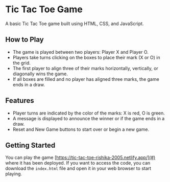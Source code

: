 # Tic Tac Toe Game

A basic Tic Tac Toe game built using HTML, CSS, and JavaScript.

## How to Play
- The game is played between two players: Player X and Player O.
- Players take turns clicking on the boxes to place their mark (X or O) in the grid.
- The first player to align three of their marks horizontally, vertically, or diagonally wins the game.
- If all boxes are filled and no player has aligned three marks, the game ends in a draw.

## Features
- Player turns are indicated by the color of the marks: X is red, O is green.
- A message is displayed to announce the winner or if the game ends in a draw.
- Reset and New Game buttons to start over or begin a new game.

## Getting Started
You can play the game [https://tic-tac-toe-rishika-2005.netlify.app/](#) where it has been deployed. If you want to access the code, you can download the `index.html` file and open it in your web browser to start playing.

